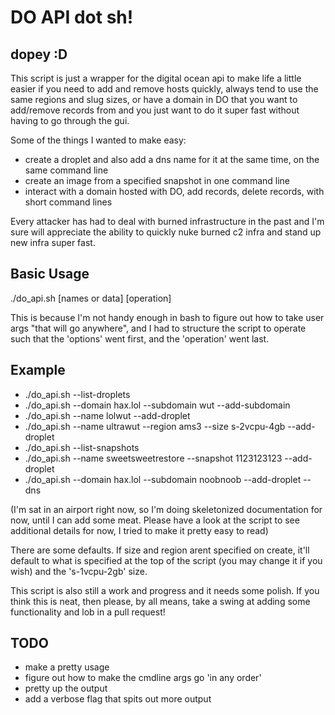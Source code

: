 # DO API dot sh!
## dopey :D

This script is just a wrapper for the digital ocean api to make life a little easier if you need to add and remove hosts quickly, always tend to use the same regions and slug sizes, or have a domain in DO that you want to add/remove records from and you just want to do it super fast without having to go through the gui. 

Some of the things I wanted to make easy:
- create a droplet and also add a dns name for it at the same time, on the same command line
- create an image from a specified snapshot in one command line
- interact with a domain hosted with DO, add records, delete records, with short command lines

Every attacker has had to deal with burned infrastructure in the past and I'm sure will appreciate the ability to quickly nuke burned c2 infra and stand up new infra super fast. 

## Basic Usage
./do_api.sh [names or data] [operation]

This is because I'm not handy enough in bash to figure out how to take user args "that will go anywhere", and I had to structure the script to operate such that the 'options' went first, and the 'operation' went last.

## Example
- ./do_api.sh --list-droplets
- ./do_api.sh --domain hax.lol --subdomain wut --add-subdomain
- ./do_api.sh --name lolwut --add-droplet
- ./do_api.sh --name ultrawut --region ams3 --size s-2vcpu-4gb --add-droplet
- ./do_api.sh --list-snapshots
- ./do_api.sh --name sweetsweetrestore --snapshot 1123123123 --add-droplet
- ./do_api.sh --domain hax.lol --subdomain noobnoob --add-droplet --dns 


(I'm sat in an airport right now, so I'm doing skeletonized documentation for now, until I can add some meat. Please have a look at the script to see additional details for now, I tried to make it pretty easy to read)


There are some defaults. If size and region arent specified on create, it'll default to what is specified at the top of the script (you may change it if you wish) and the 's-1vcpu-2gb' size.

This script is also still a work and progress and it needs some polish. If you think this is neat, then please, by all means, take a swing at adding some functionality and lob in a pull request!

## TODO

- make a pretty usage
- figure out how to make the cmdline args go 'in any order'
- pretty up the output
- add a verbose flag that spits out more output
